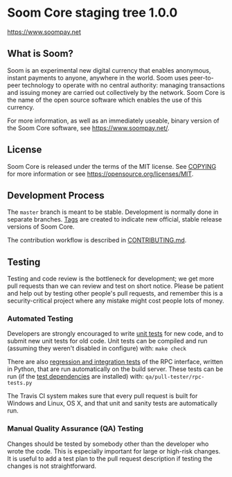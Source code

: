Soom Core staging tree 1.0.0
===============================


https://www.soompay.net


What is Soom?
----------------

Soom is an experimental new digital currency that enables anonymous, instant
payments to anyone, anywhere in the world. Soom uses peer-to-peer technology
to operate with no central authority: managing transactions and issuing money
are carried out collectively by the network. Soom Core is the name of the open
source software which enables the use of this currency.

For more information, as well as an immediately useable, binary version of
the Soom Core software, see https://www.soompay.net/.


License
-------

Soom Core is released under the terms of the MIT license. See [COPYING](COPYING) for more
information or see https://opensource.org/licenses/MIT.

Development Process
-------------------

The `master` branch is meant to be stable. Development is normally done in separate branches.
[Tags](https://github.com/soompay/soom/tags) are created to indicate new official,
stable release versions of Soom Core.

The contribution workflow is described in [CONTRIBUTING.md](CONTRIBUTING.md).

Testing
-------

Testing and code review is the bottleneck for development; we get more pull
requests than we can review and test on short notice. Please be patient and help out by testing
other people's pull requests, and remember this is a security-critical project where any mistake might cost people
lots of money.

### Automated Testing

Developers are strongly encouraged to write [unit tests](/doc/unit-tests.md) for new code, and to
submit new unit tests for old code. Unit tests can be compiled and run
(assuming they weren't disabled in configure) with: `make check`

There are also [regression and integration tests](/qa) of the RPC interface, written
in Python, that are run automatically on the build server.
These tests can be run (if the [test dependencies](/qa) are installed) with: `qa/pull-tester/rpc-tests.py`

The Travis CI system makes sure that every pull request is built for Windows
and Linux, OS X, and that unit and sanity tests are automatically run.

### Manual Quality Assurance (QA) Testing

Changes should be tested by somebody other than the developer who wrote the
code. This is especially important for large or high-risk changes. It is useful
to add a test plan to the pull request description if testing the changes is
not straightforward.

